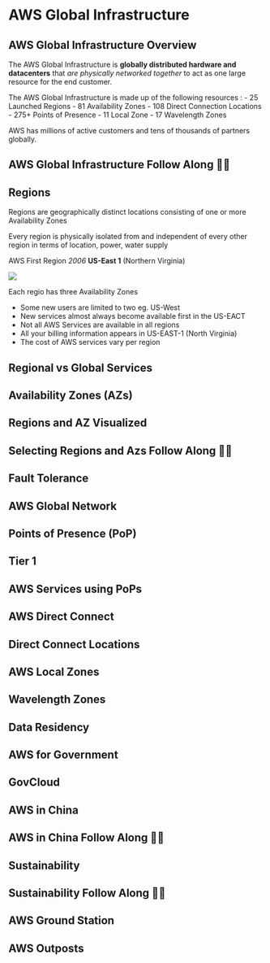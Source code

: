 # AWS Global Infrastructure

## AWS Global Infrastructure Overview
The AWS Global Infrastructure is **globally distributed hardware and datacenters** that *are physically networked together* to act as one large resource for the end customer.

The AWS Global Infrastructure is made up of the following resources :
    - 25 Launched Regions
    - 81 Availability Zones
    - 108 Direct Connection Locations
    - 275+ Points of Presence
    - 11 Local Zone
    - 17 Wavelength Zones

AWS has millions of active customers and tens of thousands of partners globally.

## AWS Global Infrastructure Follow Along 👨‍💻

## Regions
Regions are geographically distinct locations consisting of one or more Availability Zones

Every region is physically isolated from and independent of every other region in terms of location, power, water supply

AWS First Region *2006* **US-East 1** (Northern Virginia)

<img src = "../images/m06-regions.png">

Each regio has three Availability Zones
- Some new users are limited to two eg. US-West
- New services almost always become available first in the US-EACT
- Not all AWS Services are available in all regions
- All your billing information appears in US-EAST-1 (North Virginia)
- The cost of AWS services vary per region

## Regional vs Global Services

## Availability Zones (AZs)

## Regions and AZ Visualized

## Selecting Regions and Azs Follow Along 👨‍💻

## Fault Tolerance

## AWS Global Network

## Points of Presence (PoP)

## Tier 1

## AWS Services using PoPs

## AWS Direct Connect

## Direct Connect Locations

## AWS Local Zones

## Wavelength Zones

## Data Residency

## AWS for Government

## GovCloud

## AWS in China

## AWS in China Follow Along 👨‍💻

## Sustainability

## Sustainability Follow Along 👨‍💻

## AWS Ground Station

## AWS Outposts